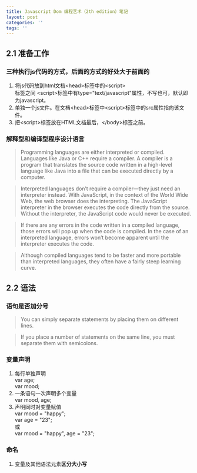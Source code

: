 ```yaml
---
title: Javascript Dom 编程艺术（2th edition）笔记
layout: post
categories: ''
tags: ''
---
```

## 2.1 准备工作

### 三种执行js代码的方式，后面的方式的好处大于前面的

1. 将js代码放到html文档&lt;head&gt;标签中的&lt;script&gt;<br/>标签之间
&lt;script&gt;标签中有type="text/javascript"属性，不写也可，默认即为javascript。
2. 单独一个js文件。在文档&lt;head&gt;标签中&lt;script&gt;标签中的src属性指向该文件。
3. 把&lt;script&gt;标签放在HTML文档最后，&lt;/body&gt;标签之前。

### 解释型和编译型程序设计语言

> Programming languages are either interpreted or compiled. Languages like Java or C++ require a
compiler. A compiler is a program that translates the source code written in a high-level language like
Java into a file that can be executed directly by a computer.

> Interpreted languages don’t require a compiler—they just need an interpreter instead. With
JavaScript, in the context of the World Wide Web, the web browser does the interpreting. The JavaScript
interpreter in the browser executes the code directly from the source. Without the interpreter, the
JavaScript code would never be executed.

> If there are any errors in the code written in a compiled language, those errors will pop up when the
code is compiled. In the case of an interpreted language, errors won’t become apparent until the
interpreter executes the code.

> Although compiled languages tend to be faster and more portable than interpreted languages, they
often have a fairly steep learning curve.

## 2.2 语法

### 语句是否加分号

> You can simply separate statements by placing them on different lines.

> If you place a number of statements on the same line, you must separate them with semicolons.

### 变量声明

1. 每行单独声明  
var age;  
var mood;
2. 一条语句一次声明多个变量  
var mood, age;
3. 声明同时对变量赋值  
var mood = "happy";  
var age = "23";  
或  
var mood = "happy", age = "23";

### 命名

1. 变量及其他语法元素**区分大小写**